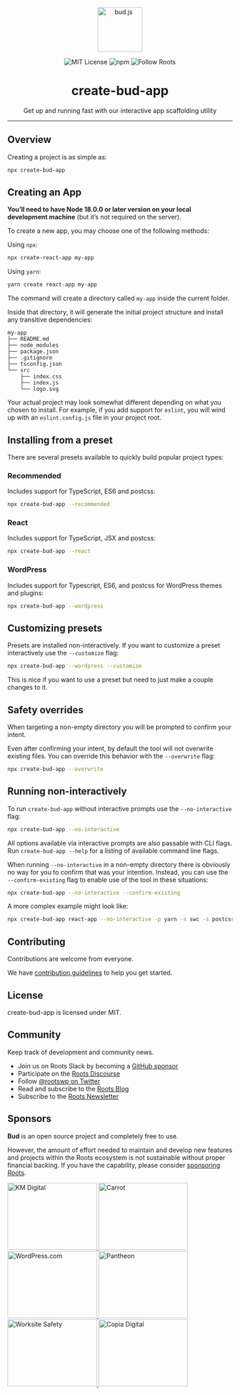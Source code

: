 <p align="center"><img src="https://cdn.roots.io/app/uploads/logo-bud.svg" height="100" alt="bud.js" /></p>

<p align="center">
  <img alt="MIT License" src="https://img.shields.io/github/license/roots/bud?color=%23525ddc&style=flat-square" />
  <img alt="npm" src="https://img.shields.io/npm/v/@roots/bud.svg?color=%23525ddc&style=flat-square" />
  <img alt="Follow Roots" src="https://img.shields.io/twitter/follow/rootswp.svg?color=%23525ddc&style=flat-square" />
</p>

<h1 align="center"><strong>create-bud-app</strong></h1>

<p align="center">
  Get up and running fast with our interactive app scaffolding utility
</p>

---

## Overview

Creating a project is as simple as:

```sh
npx create-bud-app
```

## Creating an App

**You’ll need to have Node 18.0.0 or later version on your local development machine** (but it’s not required on the server).

To create a new app, you may choose one of the following methods:

Using `npx`:

```sh
npx create-react-app my-app
```

Using `yarn`:

```sh
yarn create react-app my-app
```

The command will create a directory called `my-app` inside the current folder.

Inside that directory, it will generate the initial project structure and install any transitive dependencies:

```
my-app
├── README.md
├── node_modules
├── package.json
├── .gitignore
├── tsconfig.json
└── src
    ├── index.css
    ├── index.js
    └── logo.svg
```

Your actual project may look somewhat different depending on what you chosen to install. For example, if you add support for `eslint`, you will wind up with an `eslint.config.js` file in your project root.

## Installing from a preset

There are several presets available to quickly build popular project types:

### Recommended

Includes support for TypeScript, ES6 and postcss:

```sh
npx create-bud-app --recommended
```

### React

Includes support for TypeScript, JSX and postcss:

```sh
npx create-bud-app --react
```

### WordPress

Includes support for Typescript, ES6, and postcss for WordPress themes and plugins:

```sh
npx create-bud-app --wordpress
```

## Customizing presets

Presets are installed non-interactively. If you want to customize a preset interactively use the `--customize` flag:

```sh
npx create-bud-app --wordpress --customize
```

This is nice if you want to use a preset but need to just make a couple changes to it.

## Safety overrides

When targeting a non-empty directory you will be prompted to confirm your intent.

Even after confirming your intent, by default the tool will not overwrite existing files. You can override this behavior with the `--overwrite` flag:

```sh
npx create-bud-app --overwrite
```

## Running non-interactively

To run `create-bud-app` without interactive prompts use the `--no-interactive` flag:

```sh
npx create-bud-app --no-interactive
```

All options available via interactive prompts are also passable with CLI flags. Run `create-bud-app --help` for a listing of available command line flags.

When running `--no-interactive` in a non-empty directory there is obviously no way for you to confirm that was your intention. Instead, you can use the `--confirm-existing` flag to enable use of the tool in these situations:

```sh
npx create-bud-app --no-interactive --confirm-existing
```

A more complex example might look like:

```sh
npx create-bud-app react-app --no-interactive -p yarn -s swc -s postcss -s react -d redux
```

## Contributing

Contributions are welcome from everyone.

We have [contribution guidelines](https://github.com/roots/guidelines/blob/master/CONTRIBUTING.md) to help you get started.

## License

create-bud-app is licensed under MIT.

## Community

Keep track of development and community news.

- Join us on Roots Slack by becoming a [GitHub
  sponsor](https://github.com/sponsors/roots)
- Participate on the [Roots Discourse](https://discourse.roots.io/)
- Follow [@rootswp on Twitter](https://twitter.com/rootswp)
- Read and subscribe to the [Roots Blog](https://roots.io/blog/)
- Subscribe to the [Roots Newsletter](https://roots.io/subscribe/)

## Sponsors

**Bud** is an open source project and completely free to use.

However, the amount of effort needed to maintain and develop new features and projects within the Roots ecosystem is not sustainable without proper financial backing. If you have the capability, please consider [sponsoring Roots](https://github.com/sponsors/roots).

<a href="https://k-m.com/">
<img src="https://cdn.roots.io/app/uploads/km-digital.svg" alt="KM Digital" width="200" height="150"/>
</a>
<a href="https://carrot.com/">
<img src="https://cdn.roots.io/app/uploads/carrot.svg" alt="Carrot" width="200" height="150"/>
</a>
<a href="https://wordpress.com/">
<img src="https://cdn.roots.io/app/uploads/wordpress.svg" alt="WordPress.com" width="200" height="150"/>
</a>
<a href="https://pantheon.io/">
<img src="https://cdn.roots.io/app/uploads/pantheon.svg" alt="Pantheon" width="200" height="150"/>
</a>
<a href="https://worksitesafety.ca/careers/">
<img src="https://cdn.roots.io/app/uploads/worksite-safety.svg" alt="Worksite Safety" width="200" height="150"/>
</a>
<a href="https://www.copiadigital.com/">
<img src="https://cdn.roots.io/app/uploads/copia-digital.svg" alt="Copia Digital" width="200" height="150"/>
</a>
